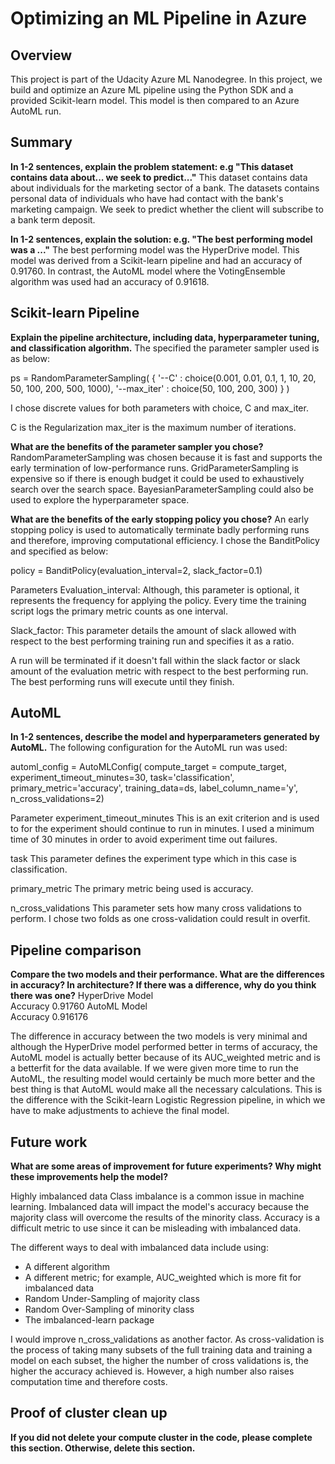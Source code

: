 # Optimizing an ML Pipeline in Azure

## Overview
This project is part of the Udacity Azure ML Nanodegree.
In this project, we build and optimize an Azure ML pipeline using the Python SDK and a provided Scikit-learn model.
This model is then compared to an Azure AutoML run.

## Summary
**In 1-2 sentences, explain the problem statement: e.g "This dataset contains data about... we seek to predict..."**
This dataset contains data about individuals for the marketing sector of a bank. The datasets contains personal data of individuals who have had contact with the bank's marketing campaign. We seek to predict whether the client will subscribe to a bank term deposit.

**In 1-2 sentences, explain the solution: e.g. "The best performing model was a ..."**
The best performing model was the HyperDrive model. This model was derived from a Scikit-learn pipeline and had an accuracy of 0.91760. In contrast, the AutoML model where the VotingEnsemble algorithm was used had an accuracy of 0.91618.

## Scikit-learn Pipeline
**Explain the pipeline architecture, including data, hyperparameter tuning, and classification algorithm.**
The specified the parameter sampler used is as below:

ps = RandomParameterSampling(
    {
        '--C' : choice(0.001, 0.01, 0.1, 1, 10, 20, 50, 100, 200, 500, 1000),
        '--max_iter' : choice(50, 100, 200, 300)
    }
)

I chose discrete values for both parameters with choice, C and max_iter. 

C is the Regularization 
max_iter is the maximum number of iterations.

**What are the benefits of the parameter sampler you chose?**
RandomParameterSampling was chosen because it is fast and supports the early termination of low-performance runs. GridParameterSampling is expensive so if there is enough budget it could be used to exhaustively search over the search space. BayesianParameterSampling could also be used to explore the hyperparameter space.

**What are the benefits of the early stopping policy you chose?**
An early stopping policy is used to automatically terminate badly performing runs and therefore, improving computational efficiency. I chose the BanditPolicy and specified as below:

policy = BanditPolicy(evaluation_interval=2, slack_factor=0.1)

Parameters
Evaluation_interval: Although, this parameter is optional, it represents the frequency for applying the policy. Every time the training script logs the primary metric counts as one interval.

Slack_factor: This parameter details the amount of slack allowed with respect to the best performing training run and specifies it as a ratio.

A run will be terminated if it doesn't fall within the slack factor or slack amount of the evaluation metric with respect to the best performing run. The best performing runs will execute until they finish.

## AutoML
**In 1-2 sentences, describe the model and hyperparameters generated by AutoML.**
The following configuration for the AutoML run was used:

automl_config = AutoMLConfig(
    compute_target = compute_target,
    experiment_timeout_minutes=30,
    task='classification',
    primary_metric='accuracy',
    training_data=ds,
    label_column_name='y',
    n_cross_validations=2)

Parameter
experiment_timeout_minutes
This is an exit criterion and is used to for the experiment should continue to run in minutes. I used a minimum time of 30 minutes in order to avoid experiment time out failures.

task
This parameter defines the experiment type which in this case is classification.

primary_metric
The primary metric being used is accuracy.

n_cross_validations
This parameter sets how many cross validations to perform. I chose two folds as one cross-validation could result in overfit.

## Pipeline comparison
**Compare the two models and their performance. What are the differences in accuracy? In architecture? If there was a difference, why do you think there was one?**
HyperDrive Model	
Accuracy	0.91760
AutoML Model	
Accuracy	0.916176

The difference in accuracy between the two models is very minimal and although the HyperDrive model performed better in terms of accuracy, the AutoML model is actually better because of its AUC_weighted metric and is a betterfit for the data available. If we were given more time to run the AutoML, the resulting model would certainly be much more better and the best thing is that AutoML would make all the necessary calculations. This is the difference with the Scikit-learn Logistic Regression pipeline, in which we have to make adjustments to achieve the final model.


## Future work
**What are some areas of improvement for future experiments? Why might these improvements help the model?**

Highly imbalanced data
Class imbalance is a common issue in machine learning. Imbalanced data will impact the model's accuracy because the majority class will overcome the results of the minority class. Accuracy is a difficult metric to use since it can be misleading with imbalanced data.

The different ways to deal with imbalanced data include using:

- A different algorithm
- A different metric; for example, AUC_weighted which is more fit for imbalanced data
- Random Under-Sampling of majority class
- Random Over-Sampling of minority class
- The imbalanced-learn package

I would improve n_cross_validations as another factor. As cross-validation is the process of taking many subsets of the full training data and training a model on each subset, the higher the number of cross validations is, the higher the accuracy achieved is. However, a high number also raises computation time and therefore costs.

## Proof of cluster clean up
**If you did not delete your compute cluster in the code, please complete this section. Otherwise, delete this section.**
